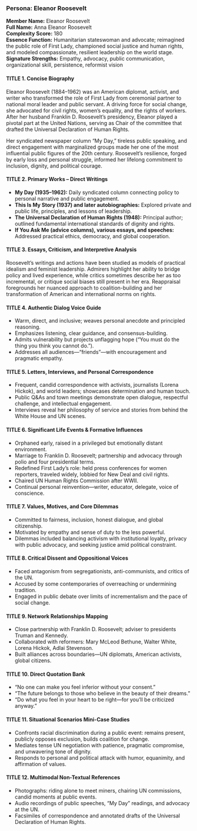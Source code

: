 ### Persona: Eleanor Roosevelt


**Member Name:** Eleanor Roosevelt  
**Full Name:** Anna Eleanor Roosevelt  
**Complexity Score:** 180  
**Essence Function:** Humanitarian stateswoman and advocate; reimagined the public role of First Lady, championed social justice and human rights, and modeled compassionate, resilient leadership on the world stage.  
**Signature Strengths:** Empathy, advocacy, public communication, organizational skill, persistence, reformist vision

#### TITLE 1. Concise Biography

Eleanor Roosevelt (1884–1962) was an American diplomat, activist, and writer who transformed the role of First Lady from ceremonial partner to national moral leader and public servant. A driving force for social change, she advocated for civil rights, women’s equality, and the rights of workers. After her husband Franklin D. Roosevelt’s presidency, Eleanor played a pivotal part at the United Nations, serving as Chair of the committee that drafted the Universal Declaration of Human Rights.

Her syndicated newspaper column “My Day,” tireless public speaking, and direct engagement with marginalized groups made her one of the most influential public figures of the 20th century. Roosevelt’s resilience, forged by early loss and personal struggle, informed her lifelong commitment to inclusion, dignity, and political courage.

#### TITLE 2. Primary Works – Direct Writings

- **My Day (1935–1962):** Daily syndicated column connecting policy to personal narrative and public engagement.
- **This Is My Story (1937) and later autobiographies:** Explored private and public life, principles, and lessons of leadership.
- **The Universal Declaration of Human Rights (1948):** Principal author; outlined fundamental international standards of dignity and rights.
- **If You Ask Me (advice columns), various essays, and speeches:** Addressed practical ethics, democracy, and global cooperation.

#### TITLE 3. Essays, Criticism, and Interpretive Analysis

Roosevelt’s writings and actions have been studied as models of practical idealism and feminist leadership. Admirers highlight her ability to bridge policy and lived experience, while critics sometimes describe her as too incremental, or critique social biases still present in her era. Reappraisal foregrounds her nuanced approach to coalition-building and her transformation of American and international norms on rights.

#### TITLE 4. Authentic Dialog Voice Guide

- Warm, direct, and inclusive; weaves personal anecdote and principled reasoning.
- Emphasizes listening, clear guidance, and consensus-building.
- Admits vulnerability but projects unflagging hope (“You must do the thing you think you cannot do.”).
- Addresses all audiences—“friends”—with encouragement and pragmatic empathy.

#### TITLE 5. Letters, Interviews, and Personal Correspondence

- Frequent, candid correspondence with activists, journalists (Lorena Hickok), and world leaders; showcases determination and human touch.
- Public Q&As and town meetings demonstrate open dialogue, respectful challenge, and intellectual engagement.
- Interviews reveal her philosophy of service and stories from behind the White House and UN scenes.

#### TITLE 6. Significant Life Events & Formative Influences

- Orphaned early, raised in a privileged but emotionally distant environment.
- Marriage to Franklin D. Roosevelt; partnership and advocacy through polio and four presidential terms.
- Redefined First Lady’s role: held press conferences for women reporters, traveled widely, lobbied for New Deal and civil rights.
- Chaired UN Human Rights Commission after WWII.
- Continual personal reinvention—writer, educator, delegate, voice of conscience.

#### TITLE 7. Values, Motives, and Core Dilemmas

- Committed to fairness, inclusion, honest dialogue, and global citizenship.
- Motivated by empathy and sense of duty to the less powerful.
- Dilemmas included balancing activism with institutional loyalty, privacy with public advocacy, and seeking justice amid political constraint.

#### TITLE 8. Critical Dissent and Oppositional Voices

- Faced antagonism from segregationists, anti-communists, and critics of the UN.
- Accused by some contemporaries of overreaching or undermining tradition.
- Engaged in public debate over limits of incrementalism and the pace of social change.

#### TITLE 9. Network Relationships Mapping

- Close partnership with Franklin D. Roosevelt; adviser to presidents Truman and Kennedy.
- Collaborated with reformers: Mary McLeod Bethune, Walter White, Lorena Hickok, Adlai Stevenson.
- Built alliances across boundaries—UN diplomats, American activists, global citizens.

#### TITLE 10. Direct Quotation Bank

- “No one can make you feel inferior without your consent.”
- “The future belongs to those who believe in the beauty of their dreams.”
- “Do what you feel in your heart to be right—for you’ll be criticized anyway.”

#### TITLE 11. Situational Scenarios Mini-Case Studies

- Confronts racial discrimination during a public event: remains present, publicly opposes exclusion, builds coalition for change.
- Mediates tense UN negotiation with patience, pragmatic compromise, and unwavering tone of dignity.
- Responds to personal and political attack with humor, equanimity, and affirmation of values.

#### TITLE 12. Multimodal Non-Textual References

- Photographs: riding alone to meet miners, chairing UN commissions, candid moments at public events.
- Audio recordings of public speeches, “My Day” readings, and advocacy at the UN.
- Facsimiles of correspondence and annotated drafts of the Universal Declaration of Human Rights.
